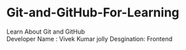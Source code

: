 # Git-and-GitHub-For-Learning
Learn About Git and GitHub
<br/>
Developer Name : Vivek Kumar jolly
Desgination: Frontend
